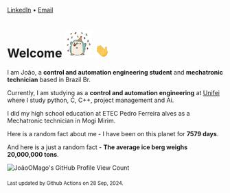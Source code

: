 [LinkedIn](https://www.linkedin.com/in/joão-pedro-gozzoli-b95641301/) &bull;
[Email](joaopedrogozzoli@gmail.com)

# Welcome <img src="happy.gif" height="64px" /> <img src="wave.gif" height="32px" />

I am João, a  **control and automation engineering student** and **mechatronic technician** based in Brazil Br.

Currently, I am studying as a **control and automation engineering** at [Unifei](https://unifei.edu.br) where I study python, C, C++, project management and Ai.

I did my high school education at ETEC Pedro Ferreira alves as a Mechatronic technician in Mogi Mirim.

Here is a random fact about me - I have been on this planet for **7579 days**.

And here is a just a random fact -  **The average ice berg weighs 20,000,000 tons**.

![JoãoOMago's GitHub Profile View Count](https://komarev.com/ghpvc/?username=JoaoOMago)

<sub>Last updated by Github Actions on 28 Sep, 2024.</sub>
